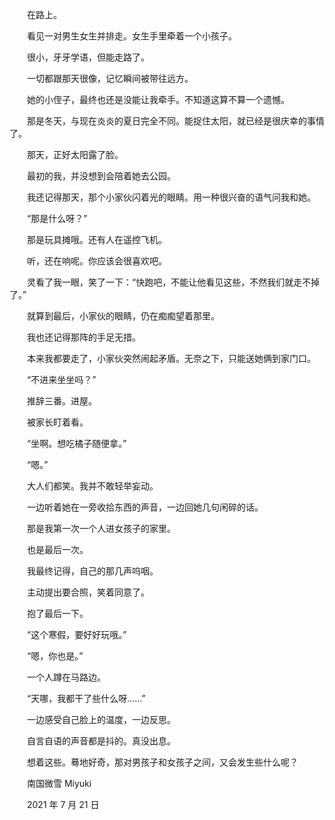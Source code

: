 　　在路上。

　　看见一对男生女生并排走。女生手里牵着一个小孩子。

　　很小，牙牙学语，但能走路了。

　　一切都跟那天很像，记忆瞬间被带往远方。

　　她的小侄子，最终也还是没能让我牵手。不知道这算不算一个遗憾。

　　那是冬天，与现在炎炎的夏日完全不同。能捉住太阳，就已经是很庆幸的事情了。

　　那天，正好太阳露了脸。

　　最初的我，并没想到会陪着她去公园。



　　我还记得那天，那个小家伙闪着光的眼睛。用一种很兴奋的语气问我和她。

　　“那是什么呀？”

　　那是玩具摊哦。还有人在遥控飞机。

　　听，还在响呢。你应该会很喜欢吧。

　　灵看了我一眼，笑了一下：“快跑吧，不能让他看见这些，不然我们就走不掉了。”

　　就算到最后，小家伙的眼睛，仍在痴痴望着那里。



　　我也还记得那阵的手足无措。

　　本来我都要走了，小家伙突然闹起矛盾。无奈之下，只能送她俩到家门口。

　　“不进来坐坐吗？”

　　推辞三番。进屋。

　　被家长盯着看。

　　“坐啊。想吃橘子随便拿。”

　　“嗯。”

　　大人们都笑。我并不敢轻举妄动。

　　一边听着她在一旁收拾东西的声音，一边回她几句闲碎的话。

　　那是我第一次一个人进女孩子的家里。

　　也是最后一次。



　　我最终记得，自己的那几声呜咽。

　　主动提出要合照，笑着同意了。

　　抱了最后一下。

　　“这个寒假，要好好玩哦。”

　　“嗯，你也是。”

　　一个人蹲在马路边。

　　“天哪，我都干了些什么呀……”

　　一边感受自己脸上的温度，一边反思。

　　自言自语的声音都是抖的。真没出息。



　　想着这些。蓦地好奇，那对男孩子和女孩子之间，又会发生些什么呢？


　　南国微雪 Miyuki

　　2021 年 7 月 21 日


